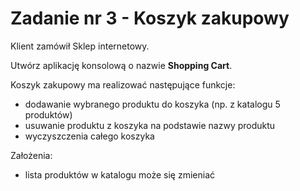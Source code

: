 # Zadanie nr 3 - Koszyk zakupowy
Klient zamówił Sklep internetowy.

Utwórz aplikację konsolową o nazwie **Shopping Cart**.

Koszyk zakupowy ma realizować następujące funkcje:
- dodawanie wybranego produktu do koszyka (np. z katalogu 5 produktów)
- usuwanie produktu z koszyka na podstawie nazwy produktu
- wyczyszczenia całego koszyka

Założenia:
- lista produktów w katalogu może się zmieniać














